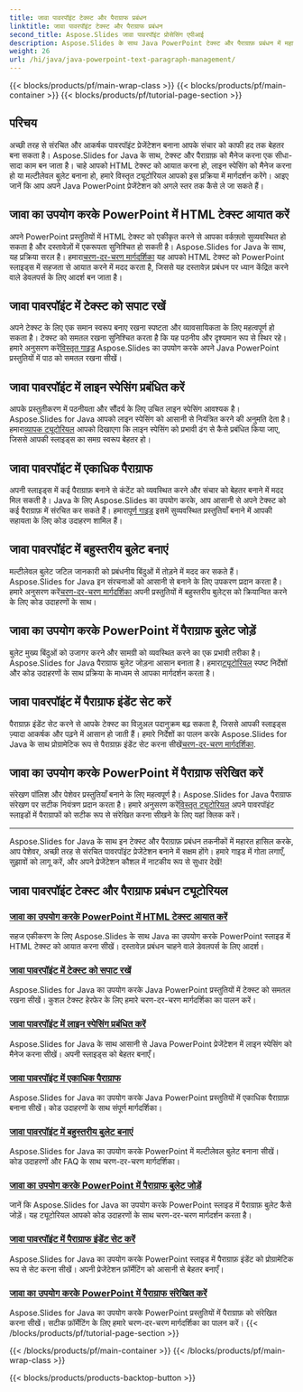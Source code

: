 ```yaml
---
title: जावा पावरपॉइंट टेक्स्ट और पैराग्राफ प्रबंधन
linktitle: जावा पावरपॉइंट टेक्स्ट और पैराग्राफ प्रबंधन
second_title: Aspose.Slides जावा पावरपॉइंट प्रोसेसिंग एपीआई
description: Aspose.Slides के साथ Java PowerPoint टेक्स्ट और पैराग्राफ़ प्रबंधन में महारत हासिल करें। HTML टेक्स्ट आयात करना, लाइन स्पेसिंग प्रबंधित करना, बुलेट बनाना और पैराग्राफ़ संरेखित करना सीखें।
weight: 26
url: /hi/java/java-powerpoint-text-paragraph-management/
---
```


{{< blocks/products/pf/main-wrap-class >}}
{{< blocks/products/pf/main-container >}}
{{< blocks/products/pf/tutorial-page-section >}}

## परिचय

अच्छी तरह से संरचित और आकर्षक पावरपॉइंट प्रेजेंटेशन बनाना आपके संचार को काफी हद तक बेहतर बना सकता है। Aspose.Slides for Java के साथ, टेक्स्ट और पैराग्राफ़ को मैनेज करना एक सीधा-सादा काम बन जाता है। चाहे आपको HTML टेक्स्ट को आयात करना हो, लाइन स्पेसिंग को मैनेज करना हो या मल्टीलेवल बुलेट बनाना हो, हमारे विस्तृत ट्यूटोरियल आपको इस प्रक्रिया में मार्गदर्शन करेंगे। आइए जानें कि आप अपने Java PowerPoint प्रेजेंटेशन को अगले स्तर तक कैसे ले जा सकते हैं।

## जावा का उपयोग करके PowerPoint में HTML टेक्स्ट आयात करें
 अपने PowerPoint प्रस्तुतियों में HTML टेक्स्ट को एकीकृत करने से आपका वर्कफ़्लो सुव्यवस्थित हो सकता है और दस्तावेज़ों में एकरूपता सुनिश्चित हो सकती है। Aspose.Slides for Java के साथ, यह प्रक्रिया सरल है। हमारा[चरण-दर-चरण मार्गदर्शिका](./import-html-text-powerpoint-java/) यह आपको HTML टेक्स्ट को PowerPoint स्लाइड्स में सहजता से आयात करने में मदद करता है, जिससे यह दस्तावेज़ प्रबंधन पर ध्यान केंद्रित करने वाले डेवलपर्स के लिए आदर्श बन जाता है।

## जावा पावरपॉइंट में टेक्स्ट को सपाट रखें
अपने टेक्स्ट के लिए एक समान स्वरूप बनाए रखना स्पष्टता और व्यावसायिकता के लिए महत्वपूर्ण हो सकता है। टेक्स्ट को समतल रखना सुनिश्चित करता है कि यह पठनीय और दृश्यमान रूप से स्थिर रहे। हमारे अनुसरण करें[विस्तृत गाइड](./keep-text-flat-java-powerpoint/) Aspose.Slides का उपयोग करके अपने Java PowerPoint प्रस्तुतियों में पाठ को समतल रखना सीखें।

## जावा पावरपॉइंट में लाइन स्पेसिंग प्रबंधित करें
 आपके प्रस्तुतीकरण में पठनीयता और सौंदर्य के लिए उचित लाइन स्पेसिंग आवश्यक है। Aspose.Slides for Java आपको लाइन स्पेसिंग को आसानी से नियंत्रित करने की अनुमति देता है। हमारा[व्यापक ट्यूटोरियल](./manage-line-spacing-java-powerpoint/) आपको दिखाएगा कि लाइन स्पेसिंग को प्रभावी ढंग से कैसे प्रबंधित किया जाए, जिससे आपकी स्लाइड्स का समग्र स्वरूप बेहतर हो।

## जावा पावरपॉइंट में एकाधिक पैराग्राफ
 अपनी स्लाइड्स में कई पैराग्राफ़ बनाने से कंटेंट को व्यवस्थित करने और संचार को बेहतर बनाने में मदद मिल सकती है। Java के लिए Aspose.Slides का उपयोग करके, आप आसानी से अपने टेक्स्ट को कई पैराग्राफ़ में संरचित कर सकते हैं। हमारा[पूर्ण गाइड](./multiple-paragraphs-java-powerpoint/) इसमें सुव्यवस्थित प्रस्तुतियाँ बनाने में आपकी सहायता के लिए कोड उदाहरण शामिल हैं।

## जावा पावरपॉइंट में बहुस्तरीय बुलेट बनाएं
मल्टीलेवल बुलेट जटिल जानकारी को प्रबंधनीय बिंदुओं में तोड़ने में मदद कर सकते हैं। Aspose.Slides for Java इन संरचनाओं को आसानी से बनाने के लिए उपकरण प्रदान करता है। हमारे अनुसरण करें[चरण-दर-चरण मार्गदर्शिका](./create-multilevel-bullets-java-powerpoint/) अपनी प्रस्तुतियों में बहुस्तरीय बुलेट्स को क्रियान्वित करने के लिए कोड उदाहरणों के साथ।

## जावा का उपयोग करके PowerPoint में पैराग्राफ बुलेट जोड़ें
 बुलेट मुख्य बिंदुओं को उजागर करने और सामग्री को व्यवस्थित करने का एक प्रभावी तरीका है। Aspose.Slides for Java पैराग्राफ बुलेट जोड़ना आसान बनाता है। हमारा[ट्यूटोरियल](./add-paragraph-bullets-powerpoint-java/) स्पष्ट निर्देशों और कोड उदाहरणों के साथ प्रक्रिया के माध्यम से आपका मार्गदर्शन करता है।

## जावा पावरपॉइंट में पैराग्राफ इंडेंट सेट करें
 पैराग्राफ़ इंडेंट सेट करने से आपके टेक्स्ट का विज़ुअल पदानुक्रम बढ़ सकता है, जिससे आपकी स्लाइड्स ज़्यादा आकर्षक और पढ़ने में आसान हो जाती हैं। हमारे निर्देशों का पालन करके Aspose.Slides for Java के साथ प्रोग्रामेटिक रूप से पैराग्राफ़ इंडेंट सेट करना सीखें[चरण-दर-चरण मार्गदर्शिका](./set-paragraph-indent-java-powerpoint/).

## जावा का उपयोग करके PowerPoint में पैराग्राफ संरेखित करें
संरेखण पॉलिश और पेशेवर प्रस्तुतियाँ बनाने के लिए महत्वपूर्ण है। Aspose.Slides for Java पैराग्राफ संरेखण पर सटीक नियंत्रण प्रदान करता है। हमारे अनुसरण करें[विस्तृत ट्यूटोरियल](./align-paragraphs-powerpoint-java/) अपने पावरपॉइंट स्लाइडों में पैराग्राफों को सटीक रूप से संरेखित करना सीखने के लिए यहां क्लिक करें।

---

Aspose.Slides for Java के साथ इन टेक्स्ट और पैराग्राफ़ प्रबंधन तकनीकों में महारत हासिल करके, आप पेशेवर, अच्छी तरह से संरचित पावरपॉइंट प्रेजेंटेशन बनाने में सक्षम होंगे। हमारे गाइड में गोता लगाएँ, सुझावों को लागू करें, और अपने प्रेजेंटेशन कौशल में नाटकीय रूप से सुधार देखें!
## जावा पावरपॉइंट टेक्स्ट और पैराग्राफ प्रबंधन ट्यूटोरियल
### [जावा का उपयोग करके PowerPoint में HTML टेक्स्ट आयात करें](./import-html-text-powerpoint-java/)
सहज एकीकरण के लिए Aspose.Slides के साथ Java का उपयोग करके PowerPoint स्लाइड में HTML टेक्स्ट को आयात करना सीखें। दस्तावेज़ प्रबंधन चाहने वाले डेवलपर्स के लिए आदर्श।
### [जावा पावरपॉइंट में टेक्स्ट को सपाट रखें](./keep-text-flat-java-powerpoint/)
Aspose.Slides for Java का उपयोग करके Java PowerPoint प्रस्तुतियों में टेक्स्ट को समतल रखना सीखें। कुशल टेक्स्ट हेरफेर के लिए हमारे चरण-दर-चरण मार्गदर्शिका का पालन करें।
### [जावा पावरपॉइंट में लाइन स्पेसिंग प्रबंधित करें](./manage-line-spacing-java-powerpoint/)
Aspose.Slides for Java के साथ आसानी से Java PowerPoint प्रेजेंटेशन में लाइन स्पेसिंग को मैनेज करना सीखें। अपनी स्लाइड्स को बेहतर बनाएँ।
### [जावा पावरपॉइंट में एकाधिक पैराग्राफ](./multiple-paragraphs-java-powerpoint/)
Aspose.Slides for Java का उपयोग करके Java PowerPoint प्रस्तुतियों में एकाधिक पैराग्राफ़ बनाना सीखें। कोड उदाहरणों के साथ संपूर्ण मार्गदर्शिका।
### [जावा पावरपॉइंट में बहुस्तरीय बुलेट बनाएं](./create-multilevel-bullets-java-powerpoint/)
Aspose.Slides for Java का उपयोग करके PowerPoint में मल्टीलेवल बुलेट बनाना सीखें। कोड उदाहरणों और FAQ के साथ चरण-दर-चरण मार्गदर्शिका।
### [जावा का उपयोग करके PowerPoint में पैराग्राफ बुलेट जोड़ें](./add-paragraph-bullets-powerpoint-java/)
जानें कि Aspose.Slides for Java का उपयोग करके PowerPoint स्लाइड में पैराग्राफ़ बुलेट कैसे जोड़ें। यह ट्यूटोरियल आपको कोड उदाहरणों के साथ चरण-दर-चरण मार्गदर्शन करता है।
### [जावा पावरपॉइंट में पैराग्राफ इंडेंट सेट करें](./set-paragraph-indent-java-powerpoint/)
Aspose.Slides for Java का उपयोग करके PowerPoint स्लाइड में पैराग्राफ़ इंडेंट को प्रोग्रामेटिक रूप से सेट करना सीखें। अपनी प्रेजेंटेशन फ़ॉर्मेटिंग को आसानी से बेहतर बनाएँ।
### [जावा का उपयोग करके PowerPoint में पैराग्राफ संरेखित करें](./align-paragraphs-powerpoint-java/)
Aspose.Slides for Java का उपयोग करके PowerPoint प्रस्तुतियों में पैराग्राफ़ को संरेखित करना सीखें। सटीक फ़ॉर्मेटिंग के लिए हमारे चरण-दर-चरण मार्गदर्शिका का पालन करें।
{{< /blocks/products/pf/tutorial-page-section >}}

{{< /blocks/products/pf/main-container >}}
{{< /blocks/products/pf/main-wrap-class >}}

{{< blocks/products/products-backtop-button >}}
